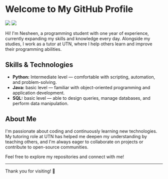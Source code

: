 # Welcome to My GitHub Profile 
![](http://i.imgur.com/Ssfp7.gif)
![](http://i.imgur.com/60bts.gif)

Hi! I'm Nesheen, a programming student with one year of experience, currently expanding my skills and knowledge every day. Alongside my studies, I work as a tutor at UTN, where I help others learn and improve their programming abilities.

## Skills & Technologies
- **Python:** Intermediate level — comfortable with scripting, automation, and problem-solving.
- **Java:** basic level — familiar with object-oriented programming and application development.
- **SQL:** basic level — able to design queries, manage databases, and perform data manipulation.

## About Me
I'm passionate about coding and continuously learning new technologies. My tutoring role at UTN has helped me deepen my understanding by teaching others, and I'm always eager to collaborate on projects or contribute to open-source communities.

Feel free to explore my repositories and connect with me!

---

Thank you for visiting! 🚀
